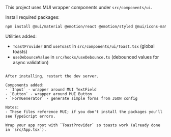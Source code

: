 This project uses MUI wrapper components under `src/components/ui`.

Install required packages:

```bash
npm install @mui/material @emotion/react @emotion/styled @mui/icons-material react-hook-form
```

Utilities added:
- `ToastProvider` and `useToast` in `src/components/ui/Toast.tsx` (global toasts)
- `useDebounceValue` in `src/hooks/useDebounce.ts` (debounced values for async validation)
```

After installing, restart the dev server.

Components added:
- `Input` - wrapper around MUI TextField
- `Button` - wrapper around MUI Button
- `FormGenerator` - generate simple forms from JSON config

Notes:
- These files reference MUI; if you don't install the packages you'll see TypeScript errors.

Wrap your app root with `ToastProvider` so toasts work (already done in `src/App.tsx`).
